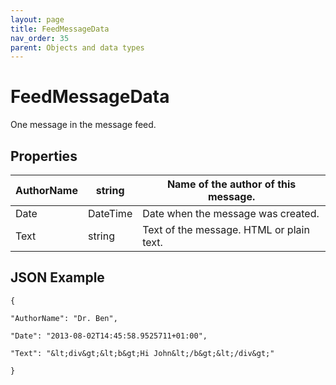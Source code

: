 ```yaml
---
layout: page
title: FeedMessageData
nav_order: 35
parent: Objects and data types
---
```


# FeedMessageData

One message in the message feed.

## Properties

| AuthorName | string | Name of the author of this message. |
| --- | --- | --- |
| Date | DateTime | Date when the message was created. |
| Text | string | Text of the message. HTML or plain text. |

## JSON Example

```
{

"AuthorName": "Dr. Ben",

"Date": "2013-08-02T14:45:58.9525711+01:00",

"Text": "&lt;div&gt;&lt;b&gt;Hi John&lt;/b&gt;&lt;/div&gt;"

}
```
